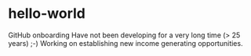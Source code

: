 # hello-world
GitHub onboarding
Have not been developing for a very long time (> 25 years) ;-)
Working on establishing new income generating opportunities.
